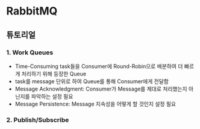 # RabbitMQ

## 튜토리얼
### 1. Work Queues
- Time-Consuming task들을 Consumer에 Round-Robin으로 배분하여 더 빠르게 처리하기 위해 등장한 Queue
- task를 message 단위로 하여 Queue를 통해 Consumer에게 전달함
- Message Acknowledgment: Consumer가 Message를 제대로 처리했는지 아닌지를 파악하는 설정 필요
- Message Persistence: Message 지속성을 어떻게 할 것인지 설정 필요

### 2. Publish/Subscribe




